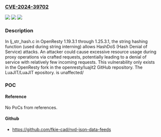### [CVE-2024-39702](https://cve.mitre.org/cgi-bin/cvename.cgi?name=CVE-2024-39702)
![](https://img.shields.io/static/v1?label=Product&message=n%2Fa&color=blue)
![](https://img.shields.io/static/v1?label=Version&message=n%2Fa&color=blue)
![](https://img.shields.io/static/v1?label=Vulnerability&message=n%2Fa&color=brighgreen)

### Description

In lj_str_hash.c in OpenResty 1.19.3.1 through 1.25.3.1, the string hashing function (used during string interning) allows HashDoS (Hash Denial of Service) attacks. An attacker could cause excessive resource usage during proxy operations via crafted requests, potentially leading to a denial of service with relatively few incoming requests. This vulnerability only exists in the OpenResty fork in the openresty/luajit2 GitHub repository. The LuaJIT/LuaJIT epository. is unaffected/

### POC

#### Reference
No PoCs from references.

#### Github
- https://github.com/fkie-cad/nvd-json-data-feeds


